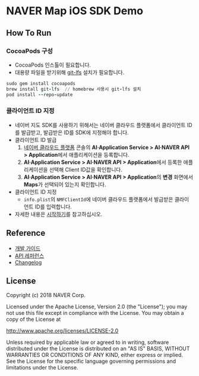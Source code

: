# NAVER Map iOS SDK Demo

## How To Run

### CocoaPods 구성

- CocoaPods 인스톨이 필요합니다.
- 대용량 파일을 받기위해 [git-lfs](https://git-lfs.github.com/) 설치가 필요합니다.

```ruby
sudo gem install cocoapods
brew install git-lfs  // homebrew 사용시 git-lfs 설치
pod install --repo-update
```

### 클라이언트 ID 지정

- 네이버 지도 SDK를 사용하기 위해서는 네이버 클라우드 플랫폼에서 클라이언트 ID를 발급받고, 발급받은 ID를 SDK에 지정해야 합니다.
- 클라이언트 ID 발급
  1. [네이버 클라우드 플랫폼](https://www.ncloud.com) 콘솔의 **AI·Application Service > AI·NAVER API > Application**에서 애플리케이션을 등록합니다.
  2. **AI·Application Service > AI·NAVER API > Application**에서 등록한 애플리케이션을 선택해 Client ID값을 확인합니다.
  3. **AI·Application Service > AI·NAVER API > Application**의 **변경** 화면에서 **Maps**가 선택되어 있는지 확인합니다.
- 클라이언트 ID 지정
  - `info.plist`의 `NMFClientId`에 네이버 클라우드 플랫폼에서 발급받은 클라이언트 ID를 입력합니다.
- 자세한 내용은 [시작하기](https://navermaps.github.io/ios-map-sdk/guide/1.html)를 참고하십시오.

## Reference

- [개발 가이드](https://navermaps.github.io/ios-map-sdk/)
- [API 레퍼런스](https://navermaps.github.io/ios-map-sdk/reference/)
- [Changelog](https://github.com/navermaps/ios-map-sdk/blob/master/CHANGELOG.md)

## License

Copyright (c) 2018 NAVER Corp.

Licensed under the Apache License, Version 2.0 (the "License");
you may not use this file except in compliance with the License.
You may obtain a copy of the License at

  http://www.apache.org/licenses/LICENSE-2.0

Unless required by applicable law or agreed to in writing, software
distributed under the License is distributed on an "AS IS" BASIS,
WITHOUT WARRANTIES OR CONDITIONS OF ANY KIND, either express or implied.
See the License for the specific language governing permissions and
limitations under the License.
